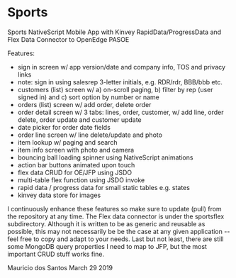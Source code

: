 # Sports

Sports NativeScript Mobile App with Kinvey RapidData/ProgressData and Flex Data Connector to OpenEdge PASOE

Features:
* sign in screen w/ app version/date and company info, TOS and privacy links
* note: sign in using salesrep 3-letter initials, e.g. RDR/rdr, BBB/bbb etc.
* customers (list) screen w/ a) on-scroll paging, b) filter by rep (user signed in) and c) sort option by number or name
* orders (list) screen w/ add order, delete order
* order detail screen w/ 3 tabs: lines, order, customer, w/ add line, order delete, order update and customer update
* date picker for order date fields
* order line screen w/ line delete/update and photo
* item lookup w/ paging and search
* item info screen with photo and camera
* bouncing ball loading spinner using NativeScript animations
* action bar buttons animated upon touch
* flex data CRUD for OE/JFP using JSDO
* multi-table flex function using JSDO invoke
* rapid data / progress data for small static tables e.g. states
* kinvey data store for images

I continuously enhance these features so make sure to update (pull) from the repository at any time. The Flex data connector is under the sportsflex subdirectory. Although it is written to be as generic and reusable as possible, this may not necessarily be be the case at any given application -- feel free to copy and adapt to your needs. Last but not least, there are still some MongoDB query properties I need to map to JFP, but the most important CRUD stuff works fine.

Mauricio dos Santos
March 29 2019